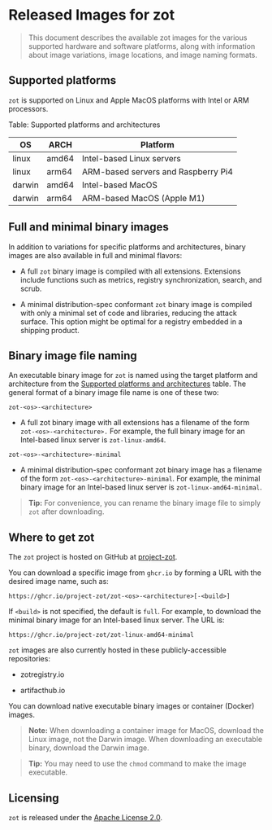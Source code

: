 # Released Images for zot

> This document describes the available zot images for the various supported hardware and software platforms, along with information about image variations, image locations, and image naming formats.

<a name='supported-platforms-zot'></a>

## Supported platforms

`zot` is supported on Linux and Apple MacOS platforms with Intel or ARM processors.

Table: Supported platforms and architectures

| OS     | ARCH  | Platform                            |
|--------|-------|-------------------------------------|
| linux  | amd64 | Intel-based Linux servers           |
| linux  | arm64 | ARM-based servers and Raspberry Pi4 |
| darwin | amd64 | Intel-based MacOS                   |
| darwin | arm64 | ARM-based MacOS (Apple M1)          |

## Full and minimal binary images

In addition to variations for specific platforms and architectures, binary images are also available in full and minimal flavors:

-   A full `zot` binary image is compiled with all extensions. Extensions include functions such as metrics, registry synchronization, search, and scrub.

-   A minimal distribution-spec conformant `zot` binary image is compiled with only a minimal set of code and libraries, reducing the attack surface. This option might be optimal for a registry embedded in a shipping product.

## Binary image file naming

An executable binary image for `zot` is named using the target platform and architecture from the [Supported platforms and architectures](#supported-platforms-zot) table. The general format of a binary image file name is one of these two:

`zot-<os>-<architecture>`

-   A full zot binary image with all extensions has a filename of the form `zot-<os>-<architecture>.` For example, the full binary image for an Intel-based linux server is `zot-linux-amd64`.

`zot-<os>-<architecture>-minimal`

-   A minimal distribution-spec conformant zot binary image has a filename of the form `zot-<os>-<architecture>-minimal`. For example, the minimal binary image for an Intel-based linux server is `zot-linux-amd64-minimal`.

> **Tip:**
> For convenience, you can rename the binary image file to simply `zot` after downloading.


## Where to get zot

The `zot` project is hosted on GitHub at [project-zot](https://github.com/project-zot/zot).  

You can download a specific image from `ghcr.io` by forming a URL with the desired image name, such as:

    https://ghcr.io/project-zot/zot-<os>-<architecture>[-<build>]

If `<build>` is not specified, the default is `full`. For example, to download the minimal binary image for an Intel-based linux server. The URL is:

    https://ghcr.io/project-zot/zot-linux-amd64-minimal

`zot` images are also currently hosted in these publicly-accessible repositories:

-   zotregistry.io

-   artifacthub.io

You can download native executable binary images or container (Docker) images.

> **Note:** 
> When downloading a container image for MacOS, download the Linux image, not the Darwin image. When downloading an executable binary, download the Darwin image.

> **Tip:**
> You may need to use the `chmod` command to make the image executable.

## Licensing

`zot` is released under the [Apache License 2.0](https://github.com/project-zot/zot/blob/main/LICENSE).
